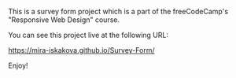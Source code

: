 This is a survey form project which is a part of the freeCodeCamp's "Responsive Web Design" course. 

You can see this project live at the following URL:

https://mira-iskakova.github.io/Survey-Form/

Enjoy!